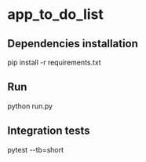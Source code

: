 # app_to_do_list

## Dependencies installation
pip install -r requirements.txt

## Run 
python run.py

## Integration tests
pytest --tb=short
